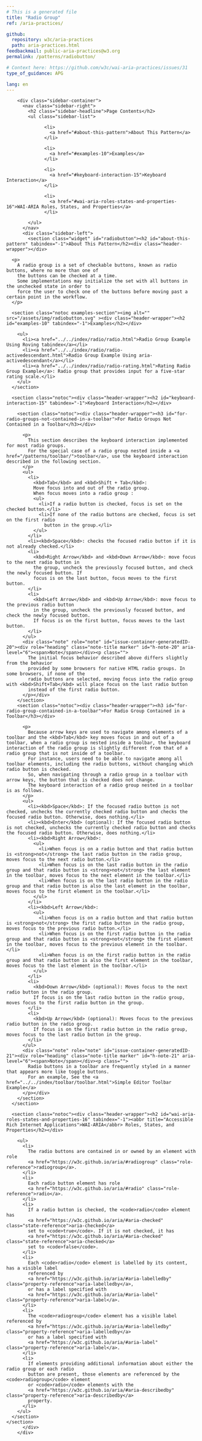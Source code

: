 ```yaml
---
# This is a generated file
title: "Radio Group"
ref: /aria-practices/

github:
  repository: w3c/aria-practices
  path: aria-practices.html
feedbackmail: public-aria-practices@w3.org
permalink: /patterns/radiobutton/

# Context here: https://github.com/w3c/wai-aria-practices/issues/31
type_of_guidance: APG

lang: en
---
```



<link rel="stylesheet" href="/assets/styles.css">
<!-- Code highlighting styles -->
<link rel="stylesheet" href="/index/css/github.css">

<div>

        <div class="sidebar-container">
          <nav class="sidebar-right">
            <h2 class="sidebar-headline">Page Contents</h2>
            <ul class="sidebar-list">
              
                  <li>
                    <a href="#about-this-pattern">About This Pattern</a>
                  </li>
                 
                  <li>
                    <a href="#examples-10">Examples</a>
                  </li>
                 
                  <li>
                    <a href="#keyboard-interaction-15">Keyboard Interaction</a>
                  </li>
                 
                  <li>
                    <a href="#wai-aria-roles-states-and-properties-16">WAI-ARIA Roles, States, and Properties</a>
                  </li>
                
            </ul>
          </nav>
          <div class="sidebar-left">
            <section class="widget" id="radiobutton"><h2 id="about-this-pattern" tabindex="-1">About This Pattern</h2><div class="header-wrapper"></div>
      
      <p>
        A radio group is a set of checkable buttons, known as radio buttons, where no more than one of
        the buttons can be checked at a time.
        Some implementations may initialize the set with all buttons in the unchecked state in order to
        force the user to check one of the buttons before moving past a certain point in the workflow.
      </p>

      <section class="notoc examples-section"><img alt="" src="/assets/img/radiobutton.svg" ><div class="header-wrapper"><h2 id="examples-10" tabindex="-1">Examples</h2></div>
        
        <ul>
          <li><a href="../../index/radio/radio.html">Radio Group Example Using Roving tabindex</a></li>
          <li><a href="../../index/radio/radio-activedescendant.html">Radio Group Example Using aria-activedescendant</a></li>
          <li><a href="../../index/radio/radio-rating.html">Rating Radio Group Example</a>: Radio group that provides input for a five-star rating scale.</li>
        </ul>
      </section>

      <section class="notoc"><div class="header-wrapper"><h2 id="keyboard-interaction-15" tabindex="-1">Keyboard Interaction</h2></div>
        
        <section class="notoc"><div class="header-wrapper"><h3 id="for-radio-groups-not-contained-in-a-toolbar">For Radio Groups Not Contained in a Toolbar</h3></div>
          
          <p>
            This section describes the keyboard interaction implemented for most radio groups.
            For the special case of a radio group nested inside a <a href="/patterns/toolbar/">toolbar</a>, use the keyboard interaction described in the following section.
          </p>
          <ul>
            <li>
              <kbd>Tab</kbd> and <kbd>Shift + Tab</kbd>:
              Move focus into and out of the radio group.
              When focus moves into a radio group :
              <ul>
                <li>If a radio button is checked, focus is set on the checked button.</li>
                <li>If none of the radio buttons are checked, focus is set on the first radio
                  button in the group.</li>
              </ul>
            </li>
            <li><kbd>Space</kbd>: checks the focused radio button if it is not already checked.</li>
            <li>
              <kbd>Right Arrow</kbd> and <kbd>Down Arrow</kbd>: move focus to the next radio button in
              the group, uncheck the previously focused button, and check the newly focused button. If
              focus is on the last button, focus moves to the first button.
            </li>
            <li>
              <kbd>Left Arrow</kbd> and <kbd>Up Arrow</kbd>: move focus to the previous radio button
              in the group, uncheck the previously focused button, and check the newly focused button.
              If focus is on the first button, focus moves to the last button.
            </li>
          </ul>
          <div class="note" role="note" id="issue-container-generatedID-20"><div role="heading" class="note-title marker" id="h-note-20" aria-level="6"><span>Note</span></div><p class="">
            The initial focus behavior described above differs slightly from the behavior
            provided by some browsers for native HTML radio groups. In some browsers, if none of the
            radio buttons are selected, moving focus into the radio group with <kbd>Shift+Tab</kbd> will place focus on the last radio button
            instead of the first radio button.
          </p></div>
        </section>
        <section class="notoc"><div class="header-wrapper"><h3 id="for-radio-group-contained-in-a-toolbar">For Radio Group Contained in a Toolbar</h3></div>
          
          <p>
            Because arrow keys are used to navigate among elements of a toolbar and the <kbd>Tab</kbd> key moves focus in and out of a toolbar, when a radio group is nested inside a toolbar, the keyboard interaction of the radio group is slightly different from that of a radio group that is not inside of a toolbar.
            For instance, users need to be able to navigate among all toolbar elements, including the radio buttons, without changing which radio button is checked.
            So, when navigating through a radio group in a toolbar with arrow keys, the button that is checked does not change.
            The keyboard interaction of a radio group nested in a toolbar is as follows.
          </p>
          <ul>
            <li><kbd>Space</kbd>: If the focused radio button is not checked, unchecks the currently checked radio button and checks the focused radio button. Otherwise, does nothing.</li>
            <li><kbd>Enter</kbd> (optional): If the focused radio button is not checked, unchecks the currently checked radio button and checks the focused radio button. Otherwise, does nothing.</li>
            <li><kbd>Right Arrow</kbd>:
              <ul>
                <li>When focus is on a radio button and that radio button is <strong>not</strong> the last radio button in the radio group, moves focus to the next radio button.</li>
                <li>When focus is on the last radio button in the radio group and that radio button is <strong>not</strong> the last element in the toolbar, moves focus to the next element in the toolbar.</li>
                <li>When focus is on the last radio button in the radio group and that radio button is also the last element in the toolbar, moves focus to the first element in the toolbar.</li>
              </ul>
            </li>
            <li><kbd>Left Arrow</kbd>:
              <ul>
                <li>When focus is on a radio button and that radio button is <strong>not</strong> the first radio button in the radio group, moves focus to the previous radio button.</li>
                <li>When focus is on the first radio button in the radio group and that radio button is <strong>not</strong> the first element in the toolbar, moves focus to the previous element in the toolbar.</li>
                <li>When focus is on the first radio button in the radio group and that radio button is also the first element in the toolbar, moves focus to the last element in the toolbar.</li>
              </ul>
            </li>
            <li>
              <kbd>Down Arrow</kbd> (optional): Moves focus to the next radio button in the radio group.
              If focus is on the last radio button in the radio group, moves focus to the first radio button in the group.
            </li>
            <li>
              <kbd>Up Arrow</kbd> (optional): Moves focus to the previous radio button in the radio group.
              If focus is on the first radio button in the radio group, moves focus to the last radio button in the group.
            </li>
          </ul>
          <div class="note" role="note" id="issue-container-generatedID-21"><div role="heading" class="note-title marker" id="h-note-21" aria-level="6"><span>Note</span></div><p class="">
            Radio buttons in a toolbar are frequently styled in a manner that appears more like toggle buttons.
            For an example, See the <a href="../../index/toolbar/toolbar.html">Simple Editor Toolbar Example</a>
          </p></div>
        </section>
      </section>

      <section class="notoc"><div class="header-wrapper"><h2 id="wai-aria-roles-states-and-properties-16" tabindex="-1"><abbr title="Accessible Rich Internet Applications">WAI-ARIA</abbr> Roles, States, and Properties</h2></div>
        
        <ul>
          <li>
            The radio buttons are contained in or owned by an element with role
            <a href="https://w3c.github.io/aria/#radiogroup" class="role-reference">radiogroup</a>.
          </li>
          <li>
            Each radio button element has role
            <a href="https://w3c.github.io/aria/#radio" class="role-reference">radio</a>.
          </li>
          <li>
            If a radio button is checked, the <code>radio</code> element has
            <a href="https://w3c.github.io/aria/#aria-checked" class="state-reference">aria-checked</a>
            set to <code>true</code>. If it is not checked, it has
            <a href="https://w3c.github.io/aria/#aria-checked" class="state-reference">aria-checked</a>
            set to <code>false</code>.
          </li>
          <li>
            Each <code>radio</code> element is labelled by its content, has a visible label
            referenced by
            <a href="https://w3c.github.io/aria/#aria-labelledby" class="property-reference">aria-labelledby</a>,
            or has a label specified with
            <a href="https://w3c.github.io/aria/#aria-label" class="property-reference">aria-label</a>.
          </li>
          <li>
            The <code>radiogroup</code> element has a visible label referenced by
            <a href="https://w3c.github.io/aria/#aria-labelledby" class="property-reference">aria-labelledby</a>
            or has a label specified with
            <a href="https://w3c.github.io/aria/#aria-label" class="property-reference">aria-label</a>.
          </li>
          <li>
            If elements providing additional information about either the radio group or each radio
            button are present, those elements are referenced by the <code>radiogroup</code> element
            or <code>radio</code> elements with the
            <a href="https://w3c.github.io/aria/#aria-describedby" class="property-reference">aria-describedby</a>
            property.
          </li>
        </ul>
      </section>
    </section>
          </div>
        </div>
      
</div>
<script>
  var SkipToConfig = {
    settings: {
      skipTo: {
        displayOption: 'popup',
        attachElement: '#site-header',
        colorTheme: 'aria'
      }
    }
  };
</script>
<script src="/assets/skipto.min.js"></script>
